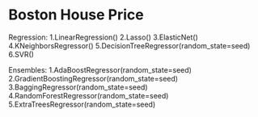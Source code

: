 # Boston House Price

Regression:
1.LinearRegression()
2.Lasso()
3.ElasticNet()
4.KNeighborsRegressor()
5.DecisionTreeRegressor(random_state=seed)
6.SVR()

Ensembles:
1.AdaBoostRegressor(random_state=seed)
2.GradientBoostingRegressor(random_state=seed)
3.BaggingRegressor(random_state=seed)
4.RandomForestRegressor(random_state=seed)
5.ExtraTreesRegressor(random_state=seed)
